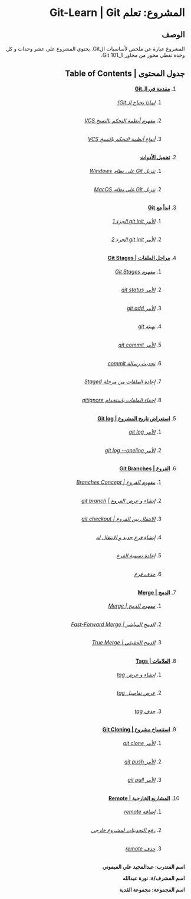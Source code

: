 <div dir=rtl>

# المشروع: تعلم Git-Learn | Git


## الوصف

المشروع عبارة عن ملخص لأساسيات الGit. يحتوي المشروع على عشر وحدات و كل وحدة تغطي محور من محاور الGit 101.

## جدول المحتوى | Table of Contents

1. #### [مقدمة في الGit](./Ch01)
    1. ###### [لماذا نحتاج الGit؟](./Ch01/01.md)
    2. ###### [مفهوم أنظمة التحكم بالنسخ VCS](./Ch01/02.md)
    3. ###### [أنواع أنظمة التحكم بالنسخ VCS](./Ch01/03.md)
2. #### [تحميل الأدوات](./Ch02)
    1. ###### [تنزيل Git على نظام Windows](./Ch02/01.md)
    2. ###### [تنزيل Git على نظام MacOS](./Ch02/02.md)
3. #### [ابدأ مع Git](./Ch03)
    1. ###### [الأمر git init الجزء 1](./Ch03/01.md)
    2. ###### [الأمر git init الجزء 2](./Ch03/02.md)
4. #### [مراحل الملفات | Git Stages](./Ch04)
    1. ###### [مفهوم Git Stages](./Ch04/01.md)
    2. ###### [الأمر git status](./Ch04/02.md)
    3. ###### [الأمر git add](./Ch04/03.md)
    4. ###### [تهيئة git](./Ch04/04.md)
    5. ###### [الأمر git commit](./Ch04/05.md)
    6. ###### [تحديث رسالة commit](./Ch04/06.md)
    7. ###### [إعادة الملفات من مرحلة Staged](./Ch04/07.md)
    8. ###### [إخفاء الملفات باستخدام gitignore](./Ch04/08.md)
5. #### [استعراض تاريخ المشروع | Git log](./Ch05)
    1. ###### [الأمر git log](./Ch05/01.md)
    2. ###### [الأمر git log --oneline](./Ch05/02.md)
6. #### [الفروع | Git Branches](./Ch06)
    1. ###### [مفهوم الفروع | Branches Concept](./Ch06/01.md)
    2. ###### [إنشاء و عرض الفروع | git branch](./Ch06/02.md)
    3. ###### [الانتقال بين الفروع | git checkout](./Ch06/03.md)
    4. ###### [إنشاء فرع جديد و الانتقال له](./Ch06/04.md)
    5. ###### [إعادة تسمية الفرع](./Ch06/05.md)
    6. ###### [حذف فرع](./Ch06/06.md)
7. #### [الدمج | Merge](./Ch07)
    1. ###### [مفهوم الدمج | Merge](./Ch07/01.md)
    2. ###### [الدمج المباشر | Fast-Forward Merge](./Ch07/02.md)
    3. ###### [الدمج الحقيقي | True Merge](./Ch07/03.md)
8. #### [العلامات | Tags](./Ch08)
    1. ###### [إنشاء و عرض tag](./Ch08/01.md)
    2. ###### [عرض تفاصيل tag](./Ch08/02.md)
    3. ###### [حذف tag](./Ch08/03.md)
9. #### [استنساخ مشروع | Git Cloning](./Ch09)
    1. ###### [الأمر git clone](./Ch09/01.md)
    2. ###### [الأمر git push](./Ch09/02.md)
    3. ###### [الأمر git pull](./Ch09/03.md)
10. #### [المشاريع الخارجية | Remote](./Ch10)
    1. ###### [إضافة remote](./Ch10/01.md)
    2. ###### [رفع التحديثات لمشروع خارجي](./Ch10/02.md)
    3. ###### [حذف remote](./Ch10/03.md)

**اسم المتدرب: عبدالمجيد علي الميموني**


**اسم المشرف/ة: نورة عبدالله**


**اسم المجموعة: مجموعة القدية**
</div>